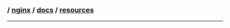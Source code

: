 ### / [nginx](./../../) / [docs](./../) / [resources](./)

-----------------------------------------------------------------------------------
